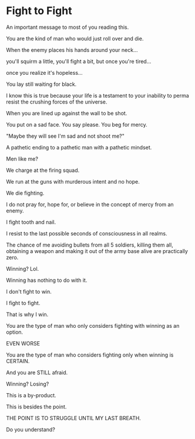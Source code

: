 # Fight to Fight

An important message to most of you reading this.

You are the kind of man who would just roll over and die.

When the enemy places his hands around your neck...

you'll squirm a little, you'll fight a bit, but once you're tired...&#x20;

once you realize it's hopeless...

You lay still waiting for black.

I know this is true because your life is a testament to your inability to perma resist the crushing forces of the universe.

When you are lined up against the wall to be shot.

You put on a sad face. You say please. You beg for mercy.&#x20;

"Maybe they will see I'm sad and not shoot me?"

A pathetic ending to a pathetic man with a pathetic mindset.

Men like me?

We charge at the firing squad.&#x20;

We run at the guns with murderous intent and no hope.

We die fighting.

I do not pray for, hope for, or believe in the concept of mercy from an enemy.

I fight tooth and nail.

I resist to the last possible seconds of consciousness in all realms.

The chance of me avoiding bullets from all 5 soldiers, killing them all, obtaining a weapon and making it out of the army base alive are practically zero.

Winning? Lol.

Winning has nothing to do with it.

I don't fight to win.

I fight to fight.&#x20;

That is why I win.

You are the type of man who only considers fighting with winning as an option.

EVEN WORSE

You are the type of man who considers fighting only when winning is CERTAIN.

And you are STILL afraid.

Winning? Losing?

This is a by-product.&#x20;

This is besides the point.

THE POINT IS TO STRUGGLE UNTIL MY LAST BREATH.

Do you understand?
